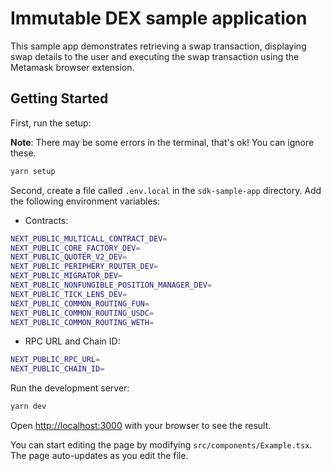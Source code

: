 # Immutable DEX sample application

This sample app demonstrates retrieving a swap transaction, displaying swap details to the user and executing the swap transaction using the Metamask browser extension.

## Getting Started

First, run the setup:

**Note**: There may be some errors in the terminal, that's ok! You can ignore these.

```bash
yarn setup
```

Second, create a file called `.env.local` in the `sdk-sample-app` directory. Add the following environment variables:

- Contracts:

```bash
NEXT_PUBLIC_MULTICALL_CONTRACT_DEV=
NEXT_PUBLIC_CORE_FACTORY_DEV=
NEXT_PUBLIC_QUOTER_V2_DEV=
NEXT_PUBLIC_PERIPHERY_ROUTER_DEV=
NEXT_PUBLIC_MIGRATOR_DEV=
NEXT_PUBLIC_NONFUNGIBLE_POSITION_MANAGER_DEV=
NEXT_PUBLIC_TICK_LENS_DEV=
NEXT_PUBLIC_COMMON_ROUTING_FUN=
NEXT_PUBLIC_COMMON_ROUTING_USDC=
NEXT_PUBLIC_COMMON_ROUTING_WETH=
```

- RPC URL and Chain ID:

```bash
NEXT_PUBLIC_RPC_URL=
NEXT_PUBLIC_CHAIN_ID=
```

Run the development server:

```bash
yarn dev
```

Open [http://localhost:3000](http://localhost:3000) with your browser to see the result.

You can start editing the page by modifying `src/components/Example.tsx`. The page auto-updates as you edit the file.
